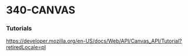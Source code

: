 # 340-CANVAS

### Tutorials

https://developer.mozilla.org/en-US/docs/Web/API/Canvas_API/Tutorial?retiredLocale=pl
